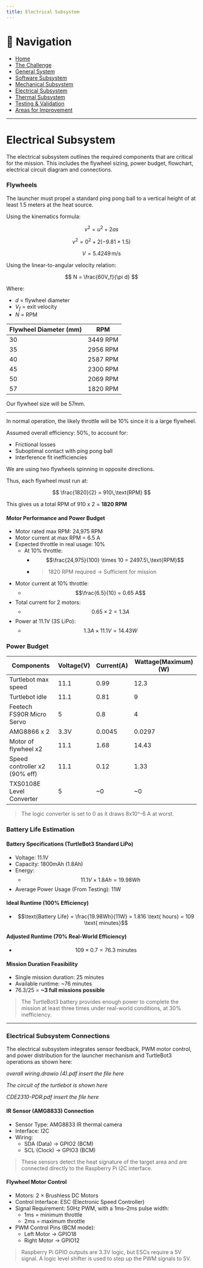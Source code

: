 ```yaml
---
title: Electrical Subsystem
---
```


# 🔗 Navigation

- [Home](index.md)
- [The Challenge](challenge.md)
- [General System](general-system.md)
- [Software Subsystem](software.md)
- [Mechanical Subsystem](mechanical.md)
- [Electrical Subsystem](electrical.md)
- [Thermal Subsystem](thermal.md)
- [Testing & Validation](testing.md)
- [Areas for Improvement](improvements.md)

---

# Electrical Subsystem

The electrical subsystem outlines the required components that are critical for the mission. This includes the flywheel sizing, power budget, flowchart, electrical circuit diagram and connections.

### Flywheels

The launcher must propel a standard ping pong ball to a vertical height of at least 1.5 meters at the heat source.

Using the kinematics formula:

$$
v^2 = u^2 + 2as
$$

$$
v^2 = 0^2 + 2(-9.81 \times 1.5)
$$

$$
V = 5.4249\, \text{m/s}
$$

Using the linear-to-angular velocity relation:

$$
N = \frac{60V_f}{\pi d}
$$

Where:  
- $d$ = flywheel diameter  
- $V_f$ = exit velocity  
- $N$ = RPM

| Flywheel Diameter (mm) | RPM      |
|------------------------|----------|
| 30                     | 3449 RPM |
| 35                     | 2956 RPM |
| 40                     | 2587 RPM |
| 45                     | 2300 RPM |
| 50                     | 2069 RPM |
| 57                     | 1820 RPM |

Our flywheel size will be 57mm.

---

In normal operation, the likely throttle will be 10% since it is a large flywheel.

Assumed overall efficiency: 50%, to account for:
- Frictional losses  
- Suboptimal contact with ping pong ball  
- Interference fit inefficiencies

We are using two flywheels spinning in opposite directions.

Thus, each flywheel must run at:

$$
\frac{1820}{2} = 910\,\text{RPM}
$$

This gives us a total RPM of 910 x 2 = **1820 RPM**

#### Motor Performance and Power Budget

- Motor rated max RPM: 24,975 RPM
- Motor current at max RPM = 6.5 A
- Expected throttle in real usage: 10%
  - At 10% throttle:
    - $$\frac{24,975}{100} \times 10 = 2497.5\,\text{RPM}$$
    - > 1820 RPM required → Sufficient for mission
- Motor current at 10% throttle:
  - $$\frac{6.5}{10} = 0.65 A$$
- Total current for 2 motors:
  - $$0.65 \times 2 = 1.3 A$$
- Power at 11.1V (3S LiPo):
  - $$1.3 A \times 11.1 V = 14.43 W$$

### Power Budget

| Components                      | Voltage(V) | Current(A) | Wattage(Maximum)(W) |
|-------------------------------|------------|------------|----------------------|
| Turtlebot max speed           | 11.1       | 0.99       | 12.3                 |
| Turtlebot idle                | 11.1       | 0.81       | 9                   |
| Feetech FS90R Micro Servo     | 5          | 0.8        | 4                   |
| AMG8866 x 2                   | 3.3V       | 0.0045     | 0.0297              |
| Motor of flywheel x2          | 11.1       | 1.68       | 14.43               |
| Speed controller x2 (90% eff) | 11.1       | 0.12       | 1.33                |
| TXS0108E Level Converter      | 5          | ~0         | ~0                  |

> The logic converter is set to 0 as it draws 8x10^-6 A at worst.

### Battery Life Estimation

#### Battery Specifications (TurtleBot3 Standard LiPo)
- Voltage: 11.1V
- Capacity: 1800mAh (1.8Ah)
- Energy:
  - $$11.1 V \times 1.8 Ah = 19.98 Wh$$
- Average Power Usage (From Testing): 11W

#### Ideal Runtime (100% Efficiency)
- $$\text{Battery Life} = \frac{19.98Wh}{11W} = 1.816 \text{ hours} = 109 \text{ minutes}$$

#### Adjusted Runtime (70% Real-World Efficiency)
- $$109 \times 0.7 = 76.3 \text{ minutes}$$

#### Mission Duration Feasibility
- Single mission duration: 25 minutes
- Available runtime: ~76 minutes
- 76.3/25 = **~3 full missions possible**

> The TurtleBot3 battery provides enough power to complete the mission at least three times under real-world conditions, at 30% inefficiency.

---

### Electrical Subsystem Connections

The electrical subsystem integrates sensor feedback, PWM motor control, and power distribution for the launcher mechanism and TurtleBot3 operations as shown here:

*overall wiring.drawio (4).pdf insert the file here*

*The circuit of the turtlebot is shown here*

*CDE2310-PDR.pdf insert the file here*

#### IR Sensor (AMG8833) Connection

- Sensor Type: AMG8833 IR thermal camera
- Interface: I2C
- Wiring:
  - SDA (Data) → GPIO2 (BCM)
  - SCL (Clock) → GPIO3 (BCM)

> These sensors detect the heat signature of the target area and are connected directly to the Raspberry Pi I2C interface.

#### Flywheel Motor Control

- Motors: 2 × Brushless DC Motors
- Control Interface: ESC (Electronic Speed Controller)
- Signal Requirement: 50Hz PWM, with a 1ms–2ms pulse width:
  - 1ms = minimum throttle
  - 2ms = maximum throttle
- PWM Control Pins (BCM mode):
  - Left Motor → GPIO18
  - Right Motor → GPIO12

> Raspberry Pi GPIO outputs are 3.3V logic, but ESCs require a 5V signal. A logic level shifter is used to step up the PWM signals to 5V.


